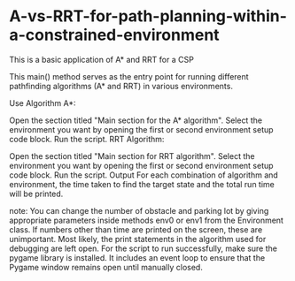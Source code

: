 # A-vs-RRT-for-path-planning-within-a-constrained-environment
This is a basic  application of A* and RRT for a CSP

This main() method serves as the entry point for running different pathfinding algorithms (A* and RRT) in various environments.

Use
Algorithm A*:

Open the section titled "Main section for the A* algorithm".
Select the environment you want by opening the first or second environment setup code block.
Run the script.
RRT Algorithm:

Open the section titled "Main section for RRT algorithm".
Select the environment you want by opening the first or second environment setup code block.
Run the script.
Output
For each combination of algorithm and environment, the time taken to find the target state and the total run time will be printed.

note:
You can change the number of obstacle and parking lot by giving appropriate parameters inside methods env0 or env1 from the Environment class.
If numbers other than time are printed on the screen, these are unimportant. Most likely, the print statements in the algorithm used for debugging are left open.
For the script to run successfully, make sure the pygame library is installed.
It includes an event loop to ensure that the Pygame window remains open until manually closed.
